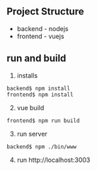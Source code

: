 ## Project Structure
* backend - nodejs
* frontend - vuejs

## run and build
  1. installs

    backend$ npm install
    frontend$ npm install

  2. vue build

    frontend$ npm run build

  3. run server

    backend$ npm ./bin/www

  4. run
    http://localhost:3003
	

